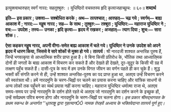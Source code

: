  

इत्युक्त्वाथारुहत् स्वर्गं नारद: सहतुश्बुरु: । युधिष्ठिरो वचस्तस्य हृदि कृत्वाजहाच्छुच: ॥ ६०॥ **शब्दार्थ** 

**इति—** **इस प्रकार** **; उक्त्वा—** **सश्बोधित करके** **; अथ—** **तत्पश्चात्** **; आरुहत्—** **चढ़ गये** **; स्वर्गम्—** **बाह्य आकाश में** **; नारद:—** **महॢष** **नारद** **; सह—** **के साथ** **; तुश्बुरु:—** **तश्बूरा** **; युधिष्ठिर:—** **महाराज युधिष्ठिर ने** **; वच:—** **उपदेश** **; तस्य—** **उनका** **; हृदि कृत्वा—** **हृदय में** **रखकर** **; अजहात्—** **त्याग दिया** **; शुच:—** **सारा शोक।** **.** 

**ऐसा कहकर महॢष नारद, अपनी वीणा-समेत बाह्य आकाश में चले गये। युधिष्ठिर ने उनके** **उपदेश को अपने हृदय में धारण किया, जिससे वे सारे शोकों से मुक्त हो गये।** **तात्पर्य** : श्री नारदजी शाश्वत अन्तरिक्ष पुरुष हैं, जिन्हें भगवत्कृपा से आध्यात्मिक शरीर प्राप्त हुआ है। वे बिना किसी प्रतिरोध के, भौतिक तथा आध्याति्मक दोनों ही जगतों के बाह्य आकाश में विचरण कर सकते हैं और देखते ही देखते, दूर-सूदूर के किसी भी ग्रह में तत्क्षण पहुँच सकते हैं। दासी-पुत्र के रूप में हम उनके विगत जीवन का वर्णन पहले ही कर चुके हैं। शुद्ध भक्तों की संगति करने से ही, उन्हें शाश्वत अन्तरिक्ष-पुरुष का पद प्राप्त हुआ था, अतएव उन्हें विचरण करने की स्वतंत्रता थी। हमें नारदमुनि के चरण-चिह्नों पर चलने का प्रयास करना चाहिए और यांत्रिक साधनों से अन्य लोकों तक पहुँचने का व्यर्थ प्रयास नहीं करना चाहिए। महाराज युधिष्ठिर धर्मात्मा राजा थे, अतएव समय-समय पर उन्हें नारदमुनि के दर्शन होते रहते थे अतएव जो नारदमुनि का दर्शन करने के इच्छुक हों, उन्हें सर्वप्रथम पवित्र बनना होगा और नारदमुनि के चरण-चिह्नों पर चलना होगा। *इस प्रकार*  *श्रीमद्भागवत*  *के प्रथम स्कन्ध के अन्तर्गत ''धृतराष्ट्र द्वारा गृहत्यागÓÓ नामक तेरहवें* *अध्याय के भक्तिवेदान्त तात्पर्य पूर्ण हुए।* 